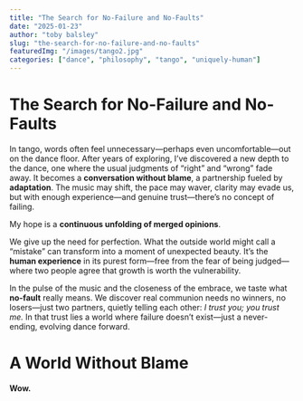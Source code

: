```yaml
---
title: "The Search for No-Failure and No-Faults"
date: "2025-01-23"
author: "toby balsley" 
slug: "the-search-for-no-failure-and-no-faults"
featuredImg: "/images/tango2.jpg"
categories: ["dance", "philosophy", "tango", "uniquely-human"]
---
```


# The Search for No-Failure and No-Faults

In tango, words often feel unnecessary—perhaps even uncomfortable—out on the dance floor. After years of exploring, I’ve discovered a new depth to the dance, one where the usual judgments of “right” and “wrong” fade away. It becomes a **conversation without blame**, a partnership fueled by **adaptation**. The music may shift, the pace may waver, clarity may evade us, but with enough experience—and genuine trust—there’s no concept of failing. 

My hope is a **continuous unfolding of merged opinions**.

We give up the need for perfection. What the outside world might call a “mistake” can transform into a moment of unexpected beauty. It’s the **human experience** in its purest form—free from the fear of being judged—where two people agree that growth is worth the vulnerability. 

In the pulse of the music and the closeness of the embrace, we taste what **no-fault** really means. We discover real communion needs no winners, no losers—just two partners, quietly telling each other: *I trust you; you trust me.* In that trust lies a world where failure doesn’t exist—just a never-ending, evolving dance forward.

# A World Without Blame

**Wow.**